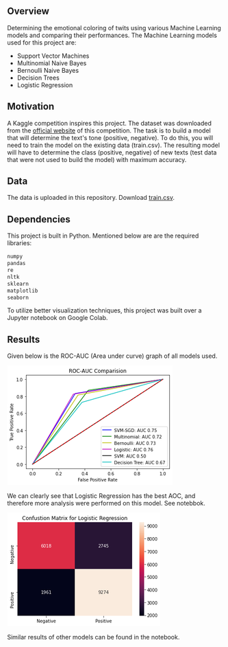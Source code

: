 ## Overview
Determining the emotional coloring of twits using various Machine Learning models and comparing their performances. The Machine Learning models used for this project are: 
- Support Vector Machines
- Multinomial Naive Bayes
- Bernoulli Naive Bayes
- Decision Trees
- Logistic Regression

## Motivation
A Kaggle competition inspires this project. The dataset was downloaded from the [official website](https://www.kaggle.com/c/twitter-sentiment-analysis2) of this competition.
The task is to build a model that will determine the text's tone (positive, negative). To do this, you will need to train the model on the existing data (train.csv). The resulting model will have to determine the class (positive, negative) of new texts (test data that were not used to build the model) with maximum accuracy.

## Data
The data is uploaded in this repository. Download [train.csv](https://github.com/kumarapurv/Sentiment-Analysis-on-Twitter-Dataset-using-Machine-Learning-/blob/main/train.csv).

## Dependencies
This project is built in Python. Mentioned below are are the required libraries:
```
numpy
pandas
re
nltk
sklearn
matplotlib
seaborn
```
To utilize better visualization techniques, this project was built over a Jupyter notebook on Google Colab.

## Results
Given below is the ROC-AUC (Area under curve) graph of all models used.

![ROC-AUC Curve of all models](https://github.com/kumarapurv/Sentiment-Analysis-on-Twitter-Dataset-using-Machine-Learning-/blob/main/results/rocauc%20comp.png)

We can clearly see that Logistic Regression has the best AOC, and therefore more analysis were performed on this model. See notebbok.

![Confusion Matrix of Logistic Regression Model](https://github.com/kumarapurv/Sentiment-Analysis-on-Twitter-Dataset-using-Machine-Learning-/blob/main/results/conf%20logistic.png)

Similar results of other models can be found in the notebook.
